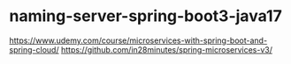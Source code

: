 # naming-server-spring-boot3-java17

https://www.udemy.com/course/microservices-with-spring-boot-and-spring-cloud/ 
https://github.com/in28minutes/spring-microservices-v3/
